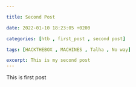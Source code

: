 ```yaml
---

title: Second Post

date: 2022-01-10 18:23:05 +0200

categories: [htb , first_post , second post]

tags: [HACKTHEBOX , MACHINES , Talha , No way]

excerpt: This is my second post 
---
```


This is first post
